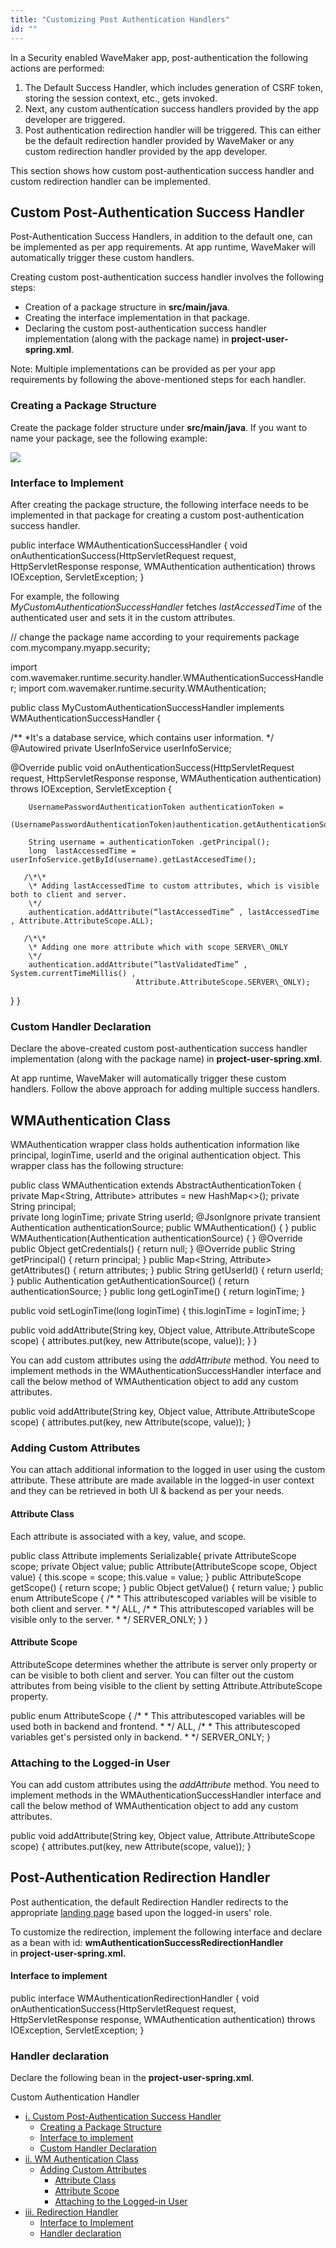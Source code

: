 ```yaml
---
title: "Customizing Post Authentication Handlers"
id: ""
---
```


In a Security enabled WaveMaker app, post-authentication the following actions are performed:

1. The Default Success Handler, which includes generation of CSRF token, storing the session context, etc., gets invoked.
2. Next, any custom authentication success handlers provided by the app developer are triggered.
3. Post authentication redirection handler will be triggered. This can either be the default redirection handler provided by WaveMaker or any custom redirection handler provided by the app developer.

This section shows how custom post-authentication success handler and custom redirection handler can be implemented.

## Custom Post-Authentication Success Handler

Post-Authentication Success Handlers, in addition to the default one, can be implemented as per app requirements. At app runtime, WaveMaker will automatically trigger these custom handlers.

Creating custom post-authentication success handler involves the following steps:

- Creation of a package structure in **src/main/java**_._
- Creating the interface implementation in that package.
- Declaring the custom post-authentication success handler implementation (along with the package name) in **project-user-spring.xml**.

Note: Multiple implementations can be provided as per your app requirements by following the above-mentioned steps for each handler.

### Creating a Package Structure

Create the package folder structure under **src/main/java**. If you want to name your package, see the following example:

[![](https://www.wavemaker.com../assets/Java-src-file.png)](https://www.wavemaker.com../assets/Java-src-file.png)

### Interface to Implement

After creating the package structure, the following interface needs to be implemented in that package for creating a custom post-authentication success handler.

public interface WMAuthenticationSuccessHandler {
void onAuthenticationSuccess(HttpServletRequest request, HttpServletResponse response, 
                             WMAuthentication authentication) throws IOException, ServletException;
}

For example, the following _MyCustomAuthenticationSuccessHandler_ fetches _lastAccessedTime_ of the authenticated user and sets it in the custom attributes.

// change the package name according to your requirements
package com.mycompany.myapp.security;

import com.wavemaker.runtime.security.handler.WMAuthenticationSuccessHandler;
import com.wavemaker.runtime.security.WMAuthentication;

public class MyCustomAuthenticationSuccessHandler implements WMAuthenticationSuccessHandler {

 /\*\* 
  \*It's a database service, which contains user information. 
  \*/
  @Autowired
  private UserInfoService userInfoService; 

  @Override
   public void onAuthenticationSuccess(HttpServletRequest request, HttpServletResponse response, 
                                       WMAuthentication authentication) throws IOException, ServletException {

        UsernamePasswordAuthenticationToken authenticationToken = 
               (UsernamePasswordAuthenticationToken)authentication.getAuthenticationSource();

        String username = authenticationToken .getPrincipal();
        long  lastAccessedTime = userInfoService.getById(username).getLastAccesedTime();

       /\*\*
        \* Adding lastAccessedTime to custom attributes, which is visible both to client and server.
        \*/
        authentication.addAttribute(“lastAccessedTime” , lastAccessedTime , Attribute.AttributeScope.ALL);

       /\*\*
        \* Adding one more attribute which with scope SERVER\_ONLY
        \*/
        authentication.addAttribute(“lastValidatedTime” , System.currentTimeMillis() , 
                                Attribute.AttributeScope.SERVER\_ONLY);

   }
}

### Custom Handler Declaration

Declare the above-created custom post-authentication success handler implementation (along with the package name) in **project-user-spring.xml**.

<bean id="customAuthenticationSuccessHandler" 
      class="<package\_name>.MyCustomAuthenticationSuccessHandler"/>

At app runtime, WaveMaker will automatically trigger these custom handlers. Follow the above approach for adding multiple success handlers.

## WMAuthentication Class

WMAuthentication wrapper class holds authentication information like principal, loginTime, userId and the original authentication object. This wrapper class has the following structure:

public class WMAuthentication extends AbstractAuthenticationToken {
   private Map<String, Attribute> attributes = new HashMap<>();
   private String principal;    
   private long loginTime;
   private String userId;
   @JsonIgnore
   private transient Authentication authenticationSource;
   public WMAuthentication() {
   }
   public WMAuthentication(Authentication authenticationSource) {
   }
   @Override
   public Object getCredentials() {
       return null;
   }
   @Override
   public String getPrincipal() {
       return principal;
   }
   public Map<String, Attribute> getAttributes() {
       return attributes;
   }
   public String getUserId() {
       return userId;
   }
   public Authentication getAuthenticationSource() {
       return authenticationSource;
   }
   public long getLoginTime() {
       return loginTime;
   }

   public void setLoginTime(long loginTime) {
       this.loginTime = loginTime;
   }

   public void addAttribute(String key, Object value, Attribute.AttributeScope scope) {
       attributes.put(key, new Attribute(scope, value));
   }
}

You can add custom attributes using the _addAttribute_ method. You need to implement methods in the WMAuthenticationSuccessHandler interface and call the below method of WMAuthentication object to add any custom attributes.

public void addAttribute(String key, Object value, Attribute.AttributeScope scope) {
    attributes.put(key, new Attribute(scope, value));
}

### Adding Custom Attributes

You can attach additional information to the logged in user using the custom attribute. These attribute are made available in the logged-in user context and they can be retrieved in both UI & backend as per your needs.

#### Attribute Class

Each attribute is associated with a key, value, and scope.

public class Attribute implements Serializable{
   private AttributeScope scope;
   private Object value;
   public Attribute(AttributeScope scope, Object value) {
       this.scope = scope;
       this.value = value;
   }
   public AttributeScope getScope() {
       return scope;
   }
   public Object getValue() {
       return value;
   }
   public enum AttributeScope {
       /\*
       \*  This attributescoped variables will be visible to both client and server.
       \* \*/
       ALL,
       /\*
       \* This attributescoped variables will be visible only to the server.
       \* \*/
      SERVER\_ONLY;
   }
}

#### Attribute Scope

AttributeScope determines whether the attribute is server only property or can be visible to both client and server. You can filter out the custom attributes from being visible to the client by setting Attribute.AttributeScope property.

public enum AttributeScope {
   /\*
   \*  This attributescoped variables will be used both in backend and frontend.
   \* \*/
   ALL,
   /\*
   \* This attributescoped variables get's persisted only in backend.
   \* \*/
   SERVER\_ONLY;
}

### Attaching to the Logged-in User

You can add custom attributes using the _addAttribute_ method. You need to implement methods in the WMAuthenticationSuccessHandler interface and call the below method of WMAuthentication object to add any custom attributes.

public void addAttribute(String key, Object value, Attribute.AttributeScope scope) {
    attributes.put(key, new Attribute(scope, value));
}

## Post-Authentication Redirection Handler

Post authentication, the default Redirection Handler redirects to the appropriate [landing page](/learn/app-development/app-security/login-configuration/#landing-page) based upon the logged-in users' role.

To customize the redirection, implement the following interface and declare as a bean with id: **wmAuthenticationSuccessRedirectionHandler** in **project-user-spring.xml.**

#### Interface to implement

public interface WMAuthenticationRedirectionHandler {
void onAuthenticationSuccess(HttpServletRequest request, HttpServletResponse response, 
                             WMAuthentication authentication) throws IOException, ServletException;
}

### Handler declaration

Declare the following bean in the **project-user-spring.xml**.

<bean id="wmAuthenticationSuccessRedirectionHandler" 
      class="<package\_name>.MyAuthenticationRedirectionHandler"/>

Custom Authentication Handler

- [i. Custom Post-Authentication Success Handler](#successhandler)
    - [Creating a Package Structure](#creating-package-structure)
    - [Interface to implement](#interface-implement)
    - [Custom Handler Declaration](#custom-handler-declaration)
- [ii. WM Authentication Class](#authclass)
    - [Adding Custom Attributes](#add-custom-attribute)
        - [Attribute Class](#attribute-class)
        - [Attribute Scope](#attribute-scope)
        - [Attaching to the Logged-in User](#attaching-loggedin-user)
- [iii. Redirection Handler](#redirection)
    - [Interface to Implement](#interface-implement)
    - [Handler declaration](#handler-declaration)
